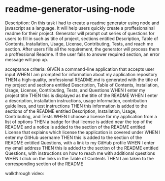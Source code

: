 # readme-generator-using-node

Description: On this task i had to create a readme generator using node and javascript as a language. It will help users quickly create a proffesionalnal readme for their project. Generator will prompt out series of questions for users to fill in such as title of project, sections entitled Description, Table of Contents, Installation, Usage, License, Contributing, Tests, and reach me section. After users fills all the requirement, the generator will process them a proffessional Readme. If the user fails to answer required section, an error message will pop up.


acceptance criteria: GIVEN a command-line application that accepts user input
WHEN I am prompted for information about my application repository
THEN a high-quality, professional README.md is generated with the title of my project and sections entitled Description, Table of Contents, Installation, Usage, License, Contributing, Tests, and Questions
WHEN I enter my project title
THEN this is displayed as the title of the README
WHEN I enter a description, installation instructions, usage information, contribution guidelines, and test instructions
THEN this information is added to the sections of the README entitled Description, Installation, Usage, Contributing, and Tests
WHEN I choose a license for my application from a list of options
THEN a badge for that license is added near the top of the README and a notice is added to the section of the README entitled License that explains which license the application is covered under
WHEN I enter my GitHub username
THEN this is added to the section of the README entitled Questions, with a link to my GitHub profile
WHEN I enter my email address
THEN this is added to the section of the README entitled Questions, with instructions on how to reach me with additional questions
WHEN I click on the links in the Table of Contents
THEN I am taken to the corresponding section of the README



walkthrough video:
